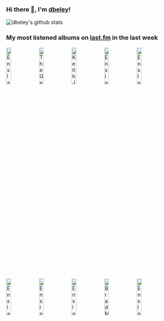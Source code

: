 ### Hi there 👋, I'm [dbeley](https://dbeley.ovh/en)!

![dbeley's github stats](https://github-readme-stats.vercel.app/api?username=dbeley)

### My most listened albums on [last.fm](https://www.last.fm/user/d_beley) in the last week

[<img src='https://lastfm.freetls.fastly.net/i/u/300x300/ac75ec93171160cc628ef58e66d119ce.png' width='16%' height='16%' alt='Enslaved - Eld'>](https://www.last.fm/music/enslaved/eld)&nbsp;
[<img src='https://lastfm.freetls.fastly.net/i/u/300x300/7b9a89ec0c97401bc059e84a666679f1.png' width='16%' height='16%' alt='The Gathering - How to Measure a Planet?'>](https://www.last.fm/music/the%2bgathering/how%2bto%2bmeasure%2ba%2bplanet%253f)&nbsp;
[<img src='https://lastfm.freetls.fastly.net/i/u/300x300/b399a0a9b4fdf3fc08419fa43ebc0296.jpg' width='16%' height='16%' alt='Keith Jarrett - Life Between the Exit Signs'>](https://www.last.fm/music/keith%2bjarrett/life%2bbetween%2bthe%2bexit%2bsigns)&nbsp;
[<img src='https://lastfm.freetls.fastly.net/i/u/300x300/9f293bf701cf80f9cf8df2a00cc16c7a.png' width='16%' height='16%' alt='Enslaved - In Times'>](https://www.last.fm/music/enslaved/in%2btimes)&nbsp;
[<img src='https://lastfm.freetls.fastly.net/i/u/300x300/1ed05105de0df7ae0ae2d009486087fd.jpg' width='16%' height='16%' alt='Enslaved - Vikingligr Veldi'>](https://www.last.fm/music/enslaved/vikingligr%2bveldi)&nbsp;
<br>
[<img src='https://lastfm.freetls.fastly.net/i/u/300x300/e0cd71257df04508c58a652d589aa6c6.png' width='16%' height='16%' alt='Enslaved - Below the Lights'>](https://www.last.fm/music/enslaved/below%2bthe%2blights)&nbsp;
[<img src='https://lastfm.freetls.fastly.net/i/u/300x300/698e3fb663bed78712170cc2d273daa2.jpg' width='16%' height='16%' alt='Enslaved - E'>](https://www.last.fm/music/enslaved/e)&nbsp;
[<img src='https://lastfm.freetls.fastly.net/i/u/300x300/48b0429f88d74b799a10f4fcc2d23186.png' width='16%' height='16%' alt='Enslaved - Isa'>](https://www.last.fm/music/enslaved/isa)&nbsp;
[<img src='https://lastfm.freetls.fastly.net/i/u/300x300/f76fb79ea21151a98679ec398798bd4e.jpg' width='16%' height='16%' alt='Brad Mehldau - Your Mother Should Know: Brad Mehldau Plays The Beatles'>](https://www.last.fm/music/brad%2bmehldau/your%2bmother%2bshould%2bknow%253a%2bbrad%2bmehldau%2bplays%2bthe%2bbeatles)&nbsp;
[<img src='https://lastfm.freetls.fastly.net/i/u/300x300/0e4a1881d18548a882b177b96c068a66.png' width='16%' height='16%' alt='Enslaved - Ruun'>](https://www.last.fm/music/enslaved/ruun)&nbsp;
<br>
